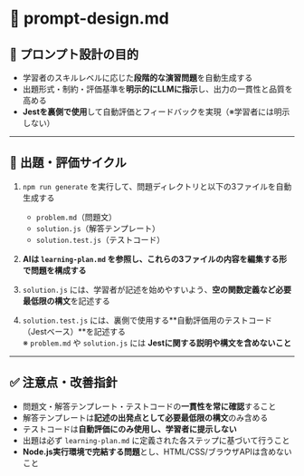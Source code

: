 # 🧠 prompt-design.md

## 🎯 プロンプト設計の目的

- 学習者のスキルレベルに応じた**段階的な演習問題**を自動生成する  
- 出題形式・制約・評価基準を**明示的にLLMに指示**し、出力の一貫性と品質を高める  
- **Jestを裏側で使用**して自動評価とフィードバックを実現（※学習者には明示しない）

---

## 🔄 出題・評価サイクル

1. `npm run generate` を実行して、問題ディレクトリと以下の3ファイルを自動生成する  
   - `problem.md`（問題文）  
   - `solution.js`（解答テンプレート）  
   - `solution.test.js`（テストコード）  

2. **AIは `learning-plan.md` を参照し、これらの3ファイルの内容を編集する形で問題を構成する**  

3. `solution.js` には、学習者が記述を始めやすいよう、**空の関数定義など必要最低限の構文**を記述する  

4. `solution.test.js` には、裏側で使用する**自動評価用のテストコード（Jestベース）**を記述する  
   ※ `problem.md` や `solution.js` には **Jestに関する説明や構文を含めないこと**

---

## ✅ 注意点・改善指針

- 問題文・解答テンプレート・テストコードの**一貫性を常に確認**すること  
- 解答テンプレートは**記述の出発点として必要最低限の構文**のみ含める  
- テストコードは**自動評価にのみ使用し、学習者に提示しない**  
- 出題は必ず `learning-plan.md` に定義された各ステップに基づいて行うこと  
- **Node.js実行環境で完結する問題**とし、HTML/CSS/ブラウザAPIは含めないこと
